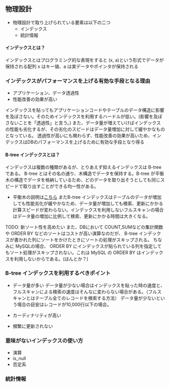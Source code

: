 ## 物理設計
- 物理設計で取り上げられている要素は以下の二つ
  - インデックス
  - 統計情報

#### インデックスとは？
インデックスとはプログラミング的な表現をすると (x, a)という形式でデータが保持される配列
x はキー値、a は実データやポインタが保持される

### インデックスがパフォーマンスを上げる有効な手段となる理由
- アプリケーション、データ透過性
- 性能改善の効果が高い

インデックスを貼ってもアプリケーションコードやテーブルのデータ構造に影響を及ぼさない。そのためインデックスを利用するハードルが低い。(影響を及ぼさないことを「透過性」と言う。)
また、データ量が増えていけばインデックスの性能も劣化するが、その劣化のスピードはデータ量増加に対して緩やかなものとなっている。
透過性が高いにも関わらず、性能改善の効果が高いため、インデックスはDBのパフォーマンスを上げるために有効な手段となり得る

#### B-tree インデックスとは？
インデックスは複数の種類があるが、とりあえず抑えるインデックスは B-tree である。
B-tree とはその名の通り、木構造でデータを保持する。B-tree が平衡木の構造でデータを格納しているため、どのデータを取り出そうとしても同じスピードで取り出すことができる均一性がある。
* 平衡木の説明は[こちら](https://the-simple.jp/what-is-a-balanced-tree-a-title-that-explains-the-basic-concept-of-data-structures-in-an-easy-to-understand-manner)
またB-tree インデックスはテーブルのデータが増加しても性能劣化が緩やかなため、データ量が増加しても検索、更新にかかる計算スピードが変わらない。インデックスを利用しないフルスキャンの場合はデータ量の増加に比例して検索、更新にかかる時間は大きくなる。

TODO: 新ソート性を高めたい
また、DBにおいて COUNT,SUMなどの集計関数 や ORDER BY などのソートはコストが高い演算なのだが、 B-tree インデックスが書かれた列にソートをかけたときにソートの処理がスキップされる。
ちなみに MySQLの場合、 ORDER BY にインデックスが貼られている列を指定してもソート処理がスキップされない。これは MySQL の ORDER BY はインデックスを利用しないからである。(ほんとか？)

### B-tree インデックスを利用するべきポイント
- データ量が多い
データ量が少ない場合はインデックスを貼った時の速度と、フルスキャンによる検索の速度はそんなに変わらない場合がある。（フルスキャンとはテーブル全てのレコードを検索する方法）
データ量が少ないという場合の目安はレコードが10,000行以下の場合。

- カーディナリティが高い
- 頻繁に更新されない

### 意味がないインデックスの使い方
  - 演算
  - is_null
  - 否定系


### 統計情報